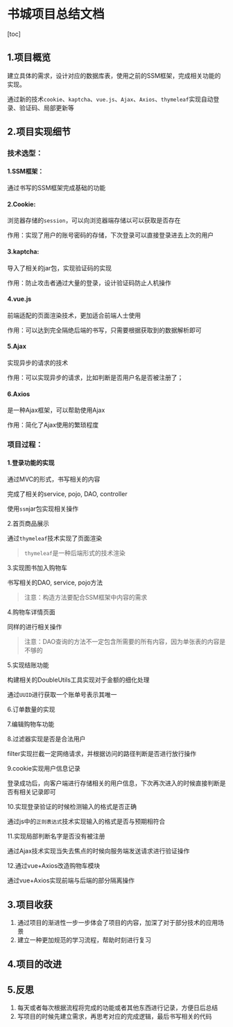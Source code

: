 # 书城项目总结文档

[toc]

## 1.项目概览

建立具体的需求，设计对应的数据库表，使用之前的SSM框架，完成相关功能的实现。

通过新的技术`cookie`、`kaptcha`、`vue.js`、`Ajax`、`Axios`、`thymeleaf`实现自动登录、验证码、局部更新等

## 2.项目实现细节

### **技术选型**：

#### 1.SSM框架：

通过书写的SSM框架完成基础的功能

#### 2.Cookie:

浏览器存储的`session`，可以向浏览器端存储以可以获取是否存在

作用：实现了用户的账号密码的存储，下次登录可以直接登录进去上次的用户

#### 3.kaptcha:

导入了相关的jar包，实现验证码的实现

作用：防止攻击者通过大量的登录，设计验证码防止人机操作

#### 4.vue.js

前端适配的页面渲染技术，更加适合前端人士使用

作用：可以达到完全隔绝后端的书写，只需要根据获取到的数据解析即可

#### 5.Ajax

实现异步的请求的技术

作用：可以实现异步的请求，比如判断是否用户名是否被注册了；

#### 6.Axios

是一种Ajax框架，可以帮助使用Ajax

作用：简化了Ajax使用的繁琐程度

### 项目过程：

#### 1.登录功能的实现

通过MVC的形式，书写相关的内容

完成了相关的service, pojo, DAO, controller

使用`ssm`jar包实现相关操作

2.首页商品展示

通过`thymeleaf`技术实现了页面渲染

> `thymeleaf`是一种后端形式的技术渲染

3.实现图书加入购物车

书写相关的DAO, service, pojo方法

> 注意：构造方法要配合SSM框架中内容的需求

4.购物车详情页面

同样的进行相关操作

> 注意：DAO查询的方法不一定包含所需要的所有内容，因为单张表的内容是不够的

5.实现结账功能

构建相关的DoubleUtils工具实现对于金额的细化处理

通过`UUID`进行获取一个账单号表示其唯一

6.订单数量的实现

7.编辑购物车功能

8.过滤器实现是否是合法用户

filter实现拦截一定网络请求，并根据访问的路径判断是否进行放行操作

9.cookie实现用户信息记录

登录成功后，向客户端进行存储相关的用户信息，下次再次进入的时候直接判断是否有相关记录即可

10.实现登录验证的时候检测输入的格式是否正确

通过js中的`正则表达式`技术实现输入的格式是否与预期相符合

11.实现局部判断名字是否没有被注册

通过Ajax技术实现当失去焦点的时候向服务端发送请求进行验证操作

12.通过vue+Axios改造购物车模块

通过vue+Axios实现前端与后端的部分隔离操作

## 3.项目收获

1. 通过项目的渐进性一步一步体会了项目的内容，加深了对于部分技术的应用场景
2. 建立一种更加规范的学习流程，帮助时刻进行复习

## 4.项目的改进

## 5.反思

1. 每天或者每次根据流程将完成的功能或者其他东西进行记录，方便日后总结
2. 写项目的时候先建立需求，再思考对应的完成逻辑，最后书写相关的代码
